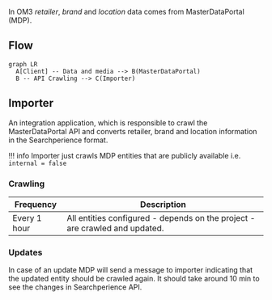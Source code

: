 In OM3 *retailer*, *brand* and *location* data comes from MasterDataPortal (MDP).

## Flow

```mermaid
graph LR
  A[Client] -- Data and media --> B(MasterDataPortal)
  B -- API Crawling --> C(Importer)
```

## Importer
An integration application, which is responsible to crawl the MasterDataPortal API and converts retailer, brand and location information in the Searchperience format.

!!! info 
    Importer just crawls MDP entities that are publicly available i.e. `internal = false`  

### Crawling

| Frequency    | Description                                                                 |
|--------------|-----------------------------------------------------------------------------|
| Every 1 hour | All entities configured - depends on the project - are crawled and updated. |

### Updates
In case of an update MDP will send a message to importer indicating that the updated entity should be crawled again. It should take around 10 min to see the changes in Searchperience API. 